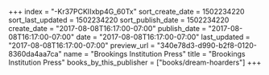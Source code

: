 +++
index = "-Kr37PCKIIxbp4G_60Tx"
sort_create_date = 1502234220
sort_last_updated = 1502234220
sort_publish_date = 1502234220
create_date = "2017-08-08T16:17:00-07:00"
publish_date = "2017-08-08T16:17:00-07:00"
date = "2017-08-08T16:17:00-07:00"
last_updated = "2017-08-08T16:17:00-07:00"
preview_url = "340e78d3-d990-b2f8-0120-8360da4aa7ca"
name = "Brookings Institution Press"
title = "Brookings Institution Press"
books_by_this_publisher = ["books/dream-hoarders"]
+++
